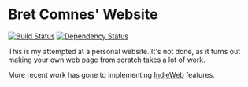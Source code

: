 Bret Comnes' Website
==================

[![Build Status](https://travis-ci.org/bcomnes/bcomnes.github.io.svg?branch=master)](https://travis-ci.org/bcomnes/bcomnes.github.io)
[![Dependency Status](https://gemnasium.com/bcomnes/bcomnes.github.io.png)](https://gemnasium.com/bcomnes/bcomnes.github.io)

This is my attempted at a personal website.  It's not done, as it turns out making your own web page from scratch takes a lot of work.

More recent work has gone to implementing [IndieWeb](http://indiewebcamp.com) features.
